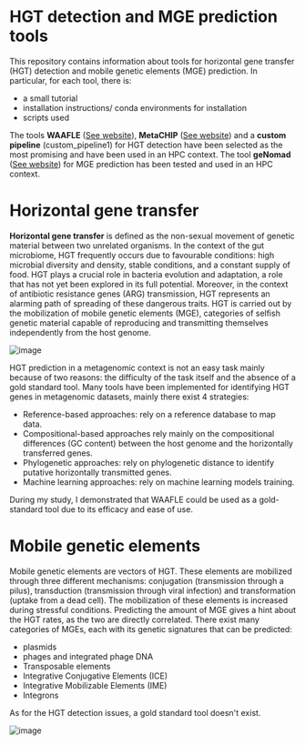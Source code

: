 # HGT detection and MGE prediction tools
This repository contains information about tools for horizontal gene transfer (HGT) detection and mobile genetic elements (MGE) prediction. In particular, for each tool, there is:
- a small tutorial
- installation instructions/ conda environments for installation
- scripts used

The tools **WAAFLE** ([See website](https://github.com/biobakery/waafle)), **MetaCHIP** ([See website](https://github.com/songweizhi/MetaCHIP)) and a **custom pipeline** (custom_pipeline1) for HGT detection have been selected as the most promising and have been used in an HPC context. The tool **geNomad** ([See website](https://portal.nersc.gov/genomad/quickstart.html)) for MGE prediction has been tested and used in an HPC context.

# Horizontal gene transfer
**Horizontal gene transfer** is defined as the non-sexual movement of genetic material between two unrelated organisms. In the context of the gut microbiome, HGT frequently occurs due to favourable conditions: high microbial diversity and density, stable conditions, and a constant supply of food. HGT plays a crucial role in bacteria evolution and adaptation, a role that has not yet been explored in its full potential. Moreover, in the context of antibiotic resistance genes (ARG) transmission, HGT represents an alarming path of spreading of these dangerous traits. HGT is carried out by the mobilization of mobile genetic elements (MGE), categories of selfish genetic material capable of reproducing and transmitting themselves independently from the host genome.

![image](https://github.com/user-attachments/assets/48877105-ac4c-497a-927d-458e36d6a8fc)

HGT prediction in a metagenomic context is not an easy task mainly because of two reasons: the difficulty of the task itself and the absence of a gold standard tool. Many tools have been implemented for identifying HGT genes in metagenomic datasets, mainly there exist 4 strategies:
- Reference-based approaches: rely on a reference database to map data.
- Compositional-based approaches rely mainly on the compositional differences (GC content) between the host genome and the horizontally transferred genes.
- Phylogenetic approaches: rely on phylogenetic distance to identify putative horizontally transmitted genes.
- Machine learning approaches: rely on machine learning models training.

During my study, I demonstrated that WAAFLE could be used as a gold-standard tool due to its efficacy and ease of use.

# Mobile genetic elements
Mobile genetic elements are vectors of HGT. These elements are mobilized through three different mechanisms: conjugation (transmission through a pilus), transduction (transmission through viral infection) and transformation (uptake from a dead cell). The mobilization of these elements is increased during stressful conditions. Predicting the amount of MGE gives a hint about the HGT rates, as the two are directly correlated. There exist many categories of MGEs, each with its genetic signatures that can be predicted:
- plasmids
- phages and integrated phage DNA
- Transposable elements
- Integrative Conjugative Elements (ICE)
- Integrative Mobilizable Elements (IME)
- Integrons

As for the HGT detection issues, a gold standard tool doesn't exist.

![image](https://github.com/user-attachments/assets/a8d5c70b-49ad-45ff-b049-f082e7392545)
